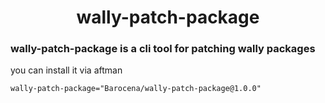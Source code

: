 <div align="center">
<h1>
wally-patch-package
</h1>
</div>

### wally-patch-package is a cli tool for patching wally packages 

you can install it via aftman 

`wally-patch-package="Barocena/wally-patch-package@1.0.0"`
